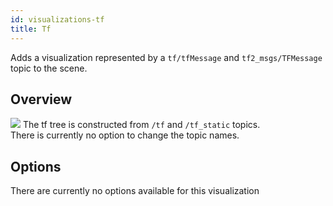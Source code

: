 ```yaml
---
id: visualizations-tf
title: Tf
---
```


Adds a visualization represented by a `tf/tfMessage` and `tf2_msgs/TFMessage` topic to the scene.

## Overview

![](/img/viz/viz-tf.png)
The tf tree is constructed from `/tf` and `/tf_static` topics.  
There is currently no option to change the topic names.

## Options
There are currently no options available for this visualization

[//]: # ( 
Topic | The nav_msgs/Path topic to subscribe to. | Any valid Graph Resource Name | Empty String  
Color | The color of the line | \(\[0-255], \[0-255], \[0-255]\) | \(25, 255, 0\)  
Alpha | The amount of transparency to apply to the line | \[0-1] | 1  
Buffer length | The number of arrows to keep before new arrows start causing old ones to disappear. 0 means an infinite number \(dangerous\) | 0+ | 100   
Line style | Shape of the object for line segments joining the points | \(Lines, Billboards\) | Lines  
Pose style | Shape of the object for each point representing the path | \(Arrow, Axes\) | Arrow  
The options are inspired from RViz and work very similar to it.
)


